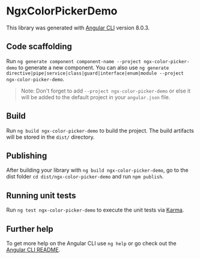 # NgxColorPickerDemo

This library was generated with [Angular CLI](https://github.com/angular/angular-cli) version 8.0.3.

## Code scaffolding

Run `ng generate component component-name --project ngx-color-picker-demo` to generate a new component. You can also use `ng generate directive|pipe|service|class|guard|interface|enum|module --project ngx-color-picker-demo`.
> Note: Don't forget to add `--project ngx-color-picker-demo` or else it will be added to the default project in your `angular.json` file. 

## Build

Run `ng build ngx-color-picker-demo` to build the project. The build artifacts will be stored in the `dist/` directory.

## Publishing

After building your library with `ng build ngx-color-picker-demo`, go to the dist folder `cd dist/ngx-color-picker-demo` and run `npm publish`.

## Running unit tests

Run `ng test ngx-color-picker-demo` to execute the unit tests via [Karma](https://karma-runner.github.io).

## Further help

To get more help on the Angular CLI use `ng help` or go check out the [Angular CLI README](https://github.com/angular/angular-cli/blob/master/README.md).
